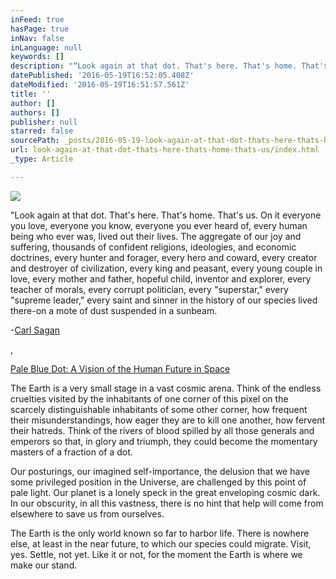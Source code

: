 ```yaml
---
inFeed: true
hasPage: true
inNav: false
inLanguage: null
keywords: []
description: "“Look again at that dot. That's here. That's home. That's us. On it everyone you love, everyone you know, everyone you ever heard of, every human being who ever was, lived out their lives. The aggregate of our joy and suffering, thousands of confident religions, ideologies, and economic doctrines, every hunter and forager, every hero and coward, every creator and destroyer of civilization, every king and peasant, every young couple in love, every mother and father, hopeful child, inventor and explorer, every teacher of morals, every corrupt politician, every \"superstar,\" every \"supreme leader,\" every saint and sinner in the history of our species lived there-on a mote of dust suspended in a sunbeam."
datePublished: '2016-05-19T16:52:05.408Z'
dateModified: '2016-05-19T16:51:57.561Z'
title: ''
author: []
authors: []
publisher: null
starred: false
sourcePath: _posts/2016-05-19-look-again-at-that-dot-thats-here-thats-home-thats-us.md
url: look-again-at-that-dot-thats-here-thats-home-thats-us/index.html
_type: Article

---
```

![](https://the-grid-user-content.s3-us-west-2.amazonaws.com/d94d94bf-bb98-41d1-9a05-1b3c20840218.jpg)

"Look again at that dot. That's here. That's home. That's us. On it everyone you love, everyone you know, everyone you ever heard of, every human being who ever was, lived out their lives. The aggregate of our joy and suffering, thousands of confident religions, ideologies, and economic doctrines, every hunter and forager, every hero and coward, every creator and destroyer of civilization, every king and peasant, every young couple in love, every mother and father, hopeful child, inventor and explorer, every teacher of morals, every corrupt politician, every "superstar," every "supreme leader," every saint and sinner in the history of our species lived there-on a mote of dust suspended in a sunbeam.

-[Carl Sagan][0]

,

[Pale Blue Dot: A Vision of the Human Future in Space][1]

The Earth is a very small stage in a vast cosmic arena. Think of the endless cruelties visited by the inhabitants of one corner of this pixel on the scarcely distinguishable inhabitants of some other corner, how frequent their misunderstandings, how eager they are to kill one another, how fervent their hatreds. Think of the rivers of blood spilled by all those generals and emperors so that, in glory and triumph, they could become the momentary masters of a fraction of a dot.

Our posturings, our imagined self-importance, the delusion that we have some privileged position in the Universe, are challenged by this point of pale light. Our planet is a lonely speck in the great enveloping cosmic dark. In our obscurity, in all this vastness, there is no hint that help will come from elsewhere to save us from ourselves.

The Earth is the only world known so far to harbor life. There is nowhere else, at least in the near future, to which our species could migrate. Visit, yes. Settle, not yet. Like it or not, for the moment the Earth is where we make our stand.

  


[0]: http://www.goodreads.com/author/show/10538.Carl_Sagan
[1]: http://www.goodreads.com/work/quotes/1816628